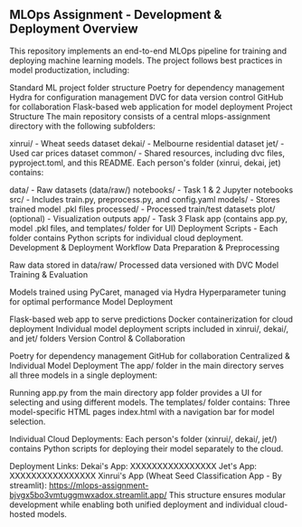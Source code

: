 MLOps Assignment - Development & Deployment
Overview
--------
This repository implements an end-to-end MLOps pipeline for training and deploying machine learning models. The project follows best practices in model productization, including:

Standard ML project folder structure
Poetry for dependency management
Hydra for configuration management
DVC for data version control
GitHub for collaboration
Flask-based web application for model deployment
Project Structure
The main repository consists of a central mlops-assignment directory with the following subfolders:

xinrui/ - Wheat seeds dataset
dekai/ - Melbourne residential dataset
jet/ - Used car prices dataset
common/ - Shared resources, including dvc files, pyproject.toml, and this README.
Each person's folder (xinrui, dekai, jet) contains:

data/ - Raw datasets (data/raw/)
notebooks/ - Task 1 & 2 Jupyter notebooks
src/ - Includes train.py, preprocess.py, and config.yaml
models/ - Stores trained model .pkl files
processed/ - Processed train/test datasets
plot/ (optional) - Visualization outputs
app/ - Task 3 Flask app (contains app.py, model .pkl files, and templates/ folder for UI)
Deployment Scripts - Each folder contains Python scripts for individual cloud deployment.
Development & Deployment Workflow
Data Preparation & Preprocessing

Raw data stored in data/raw/
Processed data versioned with DVC
Model Training & Evaluation

Models trained using PyCaret, managed via Hydra
Hyperparameter tuning for optimal performance
Model Deployment

Flask-based web app to serve predictions
Docker containerization for cloud deployment
Individual model deployment scripts included in xinrui/, dekai/, and jet/ folders
Version Control & Collaboration

Poetry for dependency management
GitHub for collaboration
Centralized & Individual Model Deployment
The app/ folder in the main directory serves all three models in a single deployment:

Running app.py from the main directory app folder provides a UI for selecting and using different models.
The templates/ folder contains:
Three model-specific HTML pages
index.html with a navigation bar for model selection.

Individual Cloud Deployments:
Each person's folder (xinrui/, dekai/, jet/) contains Python scripts for deploying their model separately to the cloud.

Deployment Links:
Dekai's App: XXXXXXXXXXXXXXXX
Jet's App: XXXXXXXXXXXXXXXX
Xinrui's App (Wheat Seed Classification App - By streamlit): https://mlops-assignment-bjvgx5bo3vmtuggmwxadox.streamlit.app/
This structure ensures modular development while enabling both unified deployment and individual cloud-hosted models.
